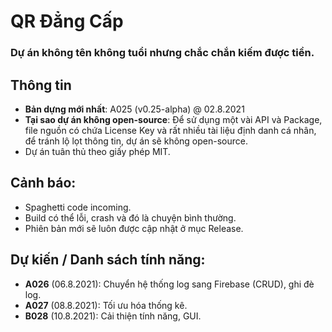 # QR Đẳng Cấp
### Dự án không tên không tuổi nhưng chắc chắn kiếm được tiền.

## Thông tin
- **Bản dựng mới nhất**: A025 (v0.25-alpha) @ 02.8.2021
- **Tại sao dự án không open-source**: Để sử dụng một vài API và Package, file nguồn có chứa License Key và rất nhiều tài liệu định danh cá nhân, để tránh lộ lọt thông tin, dự án sẽ không open-source.
- Dự án tuân thủ theo giấy phép MIT.

## Cảnh báo:
- Spaghetti code incoming.
- Build có thể lỗi, crash và đó là chuyện bình thường.
- Phiên bản mới sẽ luôn được cập nhật ở mục Release.

## Dự kiến / Danh sách tính năng:
- **A026** (06.8.2021): Chuyển hệ thống log sang Firebase (CRUD), ghi đè log.
- **A027** (08.8.2021): Tối ưu hóa thống kê.
- **B028** (10.8.2021): Cải thiện tính năng, GUI.
